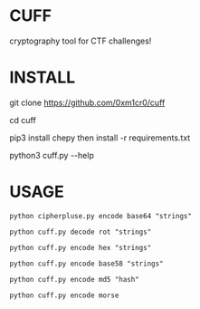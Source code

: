 # CUFF
cryptography tool for CTF challenges! 


# INSTALL 
git clone https://github.com/0xm1cr0/cuff

cd cuff

pip3 install chepy 
then install -r requirements.txt

python3 cuff.py --help 


# USAGE  

```
python cipherpluse.py encode base64 "strings"
```
```
python cuff.py decode rot "strings"
```
```
python cuff.py encode hex "strings"
```
```
python cuff.py encode base58 "strings"
```
```
python cuff.py encode md5 "hash"
```
```
python cuff.py encode morse
```

